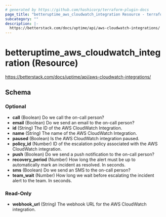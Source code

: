 ```yaml
---
# generated by https://github.com/hashicorp/terraform-plugin-docs
page_title: "betteruptime_aws_cloudwatch_integration Resource - terraform-provider-better-uptime"
subcategory: ""
description: |-
  https://betterstack.com/docs/uptime/api/aws-cloudwatch-integrations/
---
```


# betteruptime_aws_cloudwatch_integration (Resource)

https://betterstack.com/docs/uptime/api/aws-cloudwatch-integrations/



<!-- schema generated by tfplugindocs -->
## Schema

### Optional

- **call** (Boolean) Do we call the on-call person?
- **email** (Boolean) Do we send an email to the on-call person?
- **id** (String) The ID of the AWS CloudWatch Integration.
- **name** (String) The name of the AWS CloudWatch Integration.
- **paused** (Boolean) Is the AWS CloudWatch integration paused.
- **policy_id** (Number) ID of the escalation policy associated with the AWS CloudWatch integration.
- **push** (Boolean) Do we send a push notification to the on-call person?
- **recovery_period** (Number) How long the alert must be up to automatically mark an incident as resolved. In seconds.
- **sms** (Boolean) Do we send an SMS to the on-call person?
- **team_wait** (Number) How long we wait before escalating the incident alert to the team. In seconds.

### Read-Only

- **webhook_url** (String) The webhook URL for the AWS CloudWatch integration.


